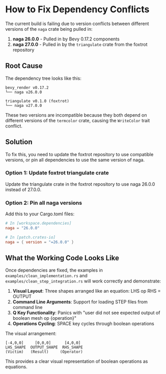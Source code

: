 # How to Fix Dependency Conflicts

The current build is failing due to version conflicts between different versions of the `naga` crate being pulled in:

1. **naga 26.0.0** - Pulled in by Bevy 0.17.2 components
2. **naga 27.0.0** - Pulled in by the `triangulate` crate from the foxtrot repository

## Root Cause

The dependency tree looks like this:

```
bevy_render v0.17.2
└── naga v26.0.0

triangulate v0.1.0 (foxtrot)
└── naga v27.0.0
```

These two versions are incompatible because they both depend on different versions of the `termcolor` crate, causing the `WriteColor` trait conflict.

## Solution

To fix this, you need to update the foxtrot repository to use compatible versions, or pin all dependencies to use the same version of naga.

### Option 1: Update foxtrot triangulate crate

Update the triangulate crate in the foxtrot repository to use naga 26.0.0 instead of 27.0.0.

### Option 2: Pin all naga versions

Add this to your Cargo.toml files:

```toml
# In [workspace.dependencies]
naga = "26.0.0"

# In [patch.crates-io]  
naga = { version = "=26.0.0" }
```

## What the Working Code Looks Like

Once dependencies are fixed, the examples in `examples/clean_implementation.rs` and `examples/clean_step_integration.rs` will work correctly and demonstrate:

1. **Visual Layout**: Three shapes arranged like an equation: LHS op RHS = OUTPUT
2. **Command Line Arguments**: Support for loading STEP files from command line
3. **Q Key Functionality**: Panics with "user did not see expected output of boolean mesh op {operation}"
4. **Operations Cycling**: SPACE key cycles through boolean operations

The visual arrangement:
```
[-4,0,0]     [0,0,0]      [4,0,0]  
LHS_SHAPE  OUTPUT_SHAPE  RHS_SHAPE
(Victim)   (Result)     (Operator)
```

This provides a clear visual representation of boolean operations as equations.